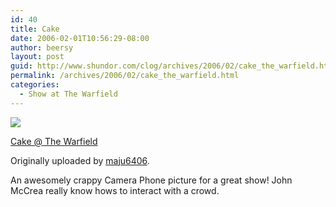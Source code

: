 ```yaml
---
id: 40
title: Cake
date: 2006-02-01T10:56:29-08:00
author: beersy
layout: post
guid: http://www.shundor.com/clog/archives/2006/02/cake_the_warfield.html
permalink: /archives/2006/02/cake_the_warfield.html
categories:
  - Show at The Warfield
---
```

[![](http://static.flickr.com/33/98333187_83435069c3_m.jpg)](http://www.flickr.com/photos/beersy/98333187/ "photo sharing")  
  
[Cake @ The Warfield](http://www.flickr.com/photos/beersy/98333187/)  
  
Originally uploaded by [maju6406](http://www.flickr.com/people/beersy/).



An awesomely crappy Camera Phone picture for a great show! John McCrea really know hows to interact with a crowd.